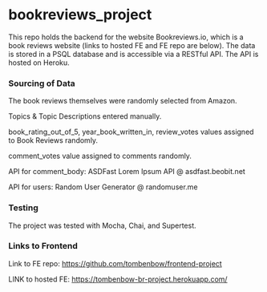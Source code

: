 # bookreviews_project
This repo holds the backend for the website Bookreviews.io, which is a book reviews website (links to hosted FE and FE repo are below). The data is stored in a PSQL database and is accessible via a RESTful API. The API is hosted on Heroku.

### Sourcing of Data
The book reviews themselves were randomly selected from Amazon.

Topics & Topic Descriptions entered manually.

book_rating_out_of_5, year_book_written_in, review_votes values assigned to Book Reviews randomly.

comment_votes value assigned to comments randomly.

API for comment_body: ASDFast Lorem Ipsum API @ asdfast.beobit.net

API for users: Random User Generator @ randomuser.me

### Testing
The project was tested with Mocha, Chai, and Supertest.

### Links to Frontend
Link to FE repo: https://github.com/tombenbow/frontend-project

LINK to hosted FE: https://tombenbow-br-project.herokuapp.com/ 
